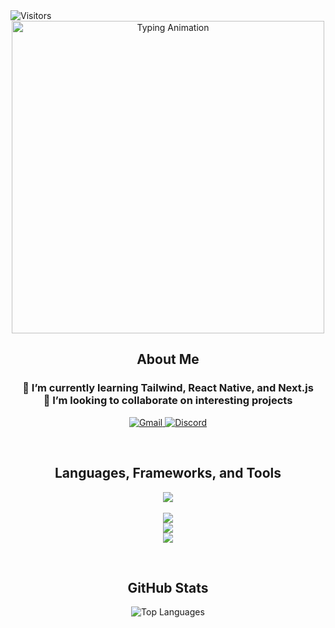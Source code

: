 <img align="left" src="https://visitor-badge.laobi.icu/badge?page_id=Dziero.Dziero" alt="Visitors"/>
<p align="center">
  <img width="500" src="https://readme-typing-svg.demolab.com?font=Nunito+Sans&weight=900&size=35&pause=1000&random=false&lines=Hello%2C+world%21%F0%9F%91%8B" alt="Typing Animation" />
</p>
  
  <h2 align="center">About Me</h2>
    <h3 align="center"> 
    🌱 I’m currently learning Tailwind, React Native, and Next.js<br/>
    👯 I’m looking to collaborate on interesting projects<br/>
    </h3>
  
  <p align="center">
    <a href="mailto:devartcode.kontakt@gmail.com">
      <img src="https://img.shields.io/badge/Gmail-333333?style=for-the-badge&logo=gmail&logoColor=red" alt="Gmail" />
    </a>
    <a href="https://discord.gg/vbUagakgfs">
      <img src="https://img.shields.io/badge/Discord-5865F2?style=for-the-badge&logo=discord&logoColor=white" alt="Discord" />
    </a>
  </p>
  <br />
  
  <h2 align="center">Languages, Frameworks, and Tools</h2>
  <p align="center">
    <img src="https://skillicons.dev/icons?i=git,docker,vscode,blender,ps" /> <br /> <br />
    <img src="https://skillicons.dev/icons?i=js,nodejs,react,nextjs,php" /> <br />
    <img src="https://skillicons.dev/icons?i=cpp,java,py" /> <br />
    <img src="https://skillicons.dev/icons?i=mysql,mongodb" /> <br />
  </p>
  <br />
  
  <h2 align="center">GitHub Stats</h2>
  <p align="center">
    <img src="https://github-readme-stats.vercel.app/api/top-langs/?username=Dziero&layout=compact" alt="Top Languages">
  </p>
  
